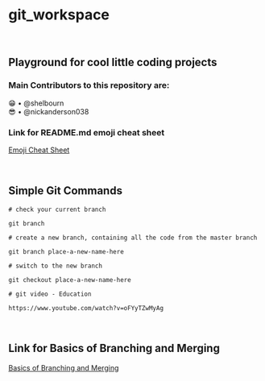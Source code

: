 # git_workspace

<br>

## Playground for cool little coding projects

### Main Contributors to this repository are:

:grin: • @shelbourn
</br>
:sunglasses: • @nickanderson038

### Link for README.md emoji cheat sheet

[Emoji Cheat Sheet](https://gist.github.com/roachhd/1f029bd4b50b8a524f3c)

<br>

## Simple Git Commands

```
# check your current branch

git branch

# create a new branch, containing all the code from the master branch

git branch place-a-new-name-here

# switch to the new branch

git checkout place-a-new-name-here

# git video - Education

https://www.youtube.com/watch?v=oFYyTZwMyAg
```

<br>

## Link for Basics of Branching and Merging

[Basics of Branching and Merging](https://git-scm.com/book/en/v2/Git-Branching-Basic-Branching-and-Merging)
